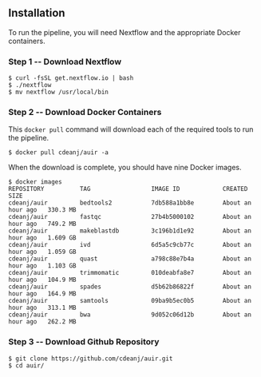 Installation
------------

To run the pipeline, you will need Nextflow and the appropriate Docker containers.

### Step 1 -- Download Nextflow
```
$ curl -fsSL get.nextflow.io | bash
$ ./nextflow
$ mv nextflow /usr/local/bin
```

### Step 2 -- Download Docker Containers

This `docker pull` command will download each of the required tools to run the pipeline.
```
$ docker pull cdeanj/auir -a 
```

When the download is complete, you should have nine Docker images.
```
$ docker images
REPOSITORY          TAG                 IMAGE ID            CREATED             SIZE
cdeanj/auir         bedtools2           7db588a1bb8e        About an hour ago   330.3 MB
cdeanj/auir         fastqc              27b4b5000102        About an hour ago   749.2 MB
cdeanj/auir         makeblastdb         3c196b1d1e92        About an hour ago   1.609 GB
cdeanj/auir         ivd                 6d5a5c9cb77c        About an hour ago   1.059 GB
cdeanj/auir         quast               a798c88e7b4a        About an hour ago   1.103 GB
cdeanj/auir         trimmomatic         010deabfa8e7        About an hour ago   104.9 MB
cdeanj/auir         spades              d5b62b86822f        About an hour ago   164.9 MB
cdeanj/auir         samtools            09ba9b5ec0b5        About an hour ago   313.1 MB
cdeanj/auir         bwa                 9d052c06d12b        About an hour ago   262.2 MB
```

### Step 3 -- Download Github Repository
```
$ git clone https://github.com/cdeanj/auir.git
$ cd auir/
```
